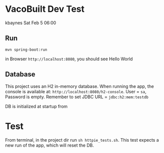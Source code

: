 
# VacoBuilt Dev Test

kbaynes Sat Feb 5 06:00


## Run
`mvn spring-boot:run`

in Browser `http://localhost:8080`, you should see Hello World

## Database

This project uses an H2 in-memory database. When running the app, the console is available at: `http://localhost:8080/h2-console`. User = `sa`, Password is empty. Remember to set JDBC URL = `jdbc:h2:mem:testdb`

DB is initialized at startup from 

# Test
From terminal, in the project dir run `sh httpie_tests.sh`. This test expects a new run of the app, which will reset 
the DB.
